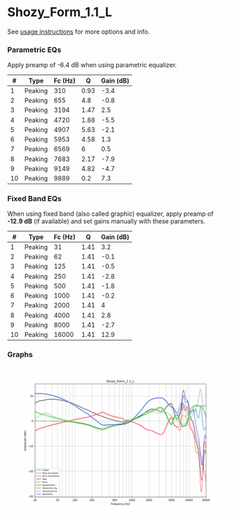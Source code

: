 # Shozy_Form_1.1_L
See [usage instructions](https://github.com/jaakkopasanen/AutoEq#usage) for more options and info.

### Parametric EQs
Apply preamp of -6.4 dB when using parametric equalizer.

|   # | Type    |   Fc (Hz) |    Q |   Gain (dB) |
|-----|---------|-----------|------|-------------|
|   1 | Peaking |       310 | 0.93 |        -3.4 |
|   2 | Peaking |       655 | 4.8  |        -0.8 |
|   3 | Peaking |      3194 | 1.47 |         2.5 |
|   4 | Peaking |      4720 | 1.88 |        -5.5 |
|   5 | Peaking |      4907 | 5.63 |        -2.1 |
|   6 | Peaking |      5953 | 4.58 |         1.3 |
|   7 | Peaking |      6569 | 6    |         0.5 |
|   8 | Peaking |      7683 | 2.17 |        -7.9 |
|   9 | Peaking |      9149 | 4.82 |        -4.7 |
|  10 | Peaking |      9889 | 0.2  |         7.3 |

### Fixed Band EQs
When using fixed band (also called graphic) equalizer, apply preamp of **-12.9 dB** (if available) and set gains manually with these parameters.

|   # | Type    |   Fc (Hz) |    Q |   Gain (dB) |
|-----|---------|-----------|------|-------------|
|   1 | Peaking |        31 | 1.41 |         3.2 |
|   2 | Peaking |        62 | 1.41 |        -0.1 |
|   3 | Peaking |       125 | 1.41 |        -0.5 |
|   4 | Peaking |       250 | 1.41 |        -2.8 |
|   5 | Peaking |       500 | 1.41 |        -1.8 |
|   6 | Peaking |      1000 | 1.41 |        -0.2 |
|   7 | Peaking |      2000 | 1.41 |         4   |
|   8 | Peaking |      4000 | 1.41 |         2.8 |
|   9 | Peaking |      8000 | 1.41 |        -2.7 |
|  10 | Peaking |     16000 | 1.41 |        12.9 |

### Graphs
![](./Shozy_Form_1.1_L.png)

